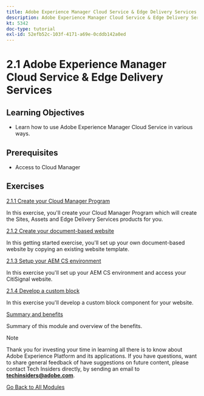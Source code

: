 ```yaml
---
title: Adobe Experience Manager Cloud Service & Edge Delivery Services
description: Adobe Experience Manager Cloud Service & Edge Delivery Services
kt: 5342
doc-type: tutorial
exl-id: 52efb52c-103f-4171-a69e-0cddb142a0ed
---
```

# 2.1 Adobe Experience Manager Cloud Service & Edge Delivery Services

## Learning Objectives

- Learn how to use Adobe Experience Manager Cloud Service in various ways.

## Prerequisites

- Access to Cloud Manager 

## Exercises

[2.1.1 Create your Cloud Manager Program](./ex1.md)

In this exercise, you'll create your Cloud Manager Program which will create the Sites, Assets and Edge Delivery Services products for you.

[2.1.2 Create your document-based website](./ex2.md)

In this getting started exercise, you'll set up your own document-based website by copying an existing website template.

[2.1.3 Setup your AEM CS environment](./ex3.md)

In this exercise you'll set up your AEM CS environment and access your CitiSignal website.

[2.1.4 Develop a custom block](./ex4.md)

In this exercise you'll develop a custom block component for your website.

[Summary and benefits](./summary.md)

Summary of this module and overview of the benefits.

>[!NOTE]
>
>Thank you for investing your time in learning all there is to know about Adobe Experience Platform and its applications. If you have questions, want to share general feedback of have suggestions on future content, please contact Tech Insiders directly, by sending an email to **techinsiders@adobe.com**.

[Go Back to All Modules](../../../overview.md)
